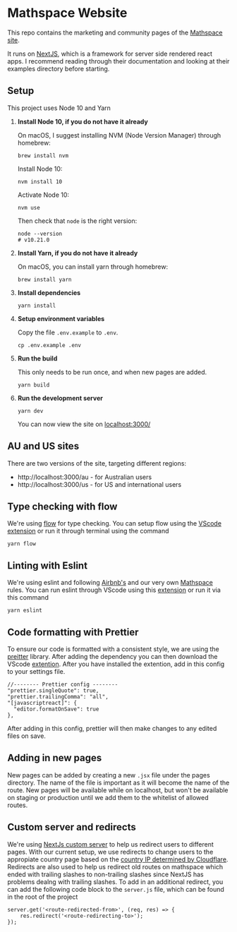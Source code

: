 # Mathspace Website

This repo contains the marketing and community pages of the [Mathspace site](https://mathspace.co/au).

It runs on [NextJS](https://github.com/zeit/next.js/), which is a framework for server side rendered react apps. I recommend reading through their documentation and looking at their examples directory before starting.

## Setup

This project uses Node 10 and Yarn

1. **Install Node 10, if you do not have it already**

   On macOS, I suggest installing NVM (Node Version Manager) through homebrew:

   ```shell
   brew install nvm
   ```

   Install Node 10:

   ```shell
   nvm install 10
   ```

   Activate Node 10:

   ```shell
   nvm use
   ```

   Then check that `node` is the right version:

   ```shell
   node --version
   # v10.21.0
   ```

2. **Install Yarn, if you do not have it already**

   On macOS, you can install yarn through homebrew:

   ```shell
   brew install yarn
   ```

3. **Install dependencies**

   ```shell
   yarn install
   ```

4. **Setup environment variables**

   Copy the file `.env.example` to `.env`.

   ```shell
   cp .env.example .env
   ```

5. **Run the build**

   This only needs to be run once, and when new pages are added.

   ```shell
   yarn build
   ```

6. **Run the development server**

   ```shell
   yarn dev
   ```

   You can now view the site on [localhost:3000/](http://localhost:3000/)

## AU and US sites

There are two versions of the site, targeting different regions:

- http://localhost:3000/au - for Australian users
- http://localhost:3000/us - for US and international users

## Type checking with flow

We're using [flow](https://flow.org/) for type checking. You can setup flow using the [VScode extension](https://github.com/flowtype/flow-for-vscode) or run it through terminal using the command

```shell
yarn flow
```

## Linting with Eslint

We're using eslint and following [Airbnb's](https://www.npmjs.com/package/eslint-config-airbnb) and our very own [Mathspace](https://www.npmjs.com/package/eslint-config-mathspace) rules. You can run eslint through VScode using this [extension](https://github.com/Microsoft/vscode-eslint) or run it via this command

```shell
yarn eslint
```

## Code formatting with Prettier

To ensure our code is formatted with a consistent style, we are using the [preitter](https://github.com/prettier/prettier) library. After adding the dependency you can then download the VScode [extention](https://github.com/prettier/prettier-vscode). After you have installed the extention, add in this config to your settings file.

```
//-------- Prettier config --------
"prettier.singleQuote": true,
"prettier.trailingComma": "all",
"[javascriptreact]": {
  "editor.formatOnSave": true
},
```

After adding in this config, prettier will then make changes to any edited files on save.

## Adding in new pages

New pages can be added by creating a new `.jsx` file under the pages directory. The name of the file is important as it will become the name of the route. New pages will be available while on localhost, but won't be available on staging or production until we add them to the whitelist of allowed routes.

## Custom server and redirects

We're using [NextJs custom server](https://github.com/zeit/next.js/#custom-server-and-routing) to help us redirect users to different pages. With our current setup, we use redirects to change users to the appropiate country page based on the [country IP determined by Cloudflare](https://support.cloudflare.com/hc/en-us/articles/200168236-What-does-Cloudflare-IP-Geolocation-do-). Redirects are also used to help us redirect old routes on mathspace which ended with trailing slashes to non-trailing slashes since NextJS has problems dealng with trailing slashes.
To add in an additional redirect, you can add the following code block to the `server.js` file, which can be found in the root of the project

```
server.get('<route-redirected-from>', (req, res) => {
    res.redirect('<route-redirecting-to>');
});
```
